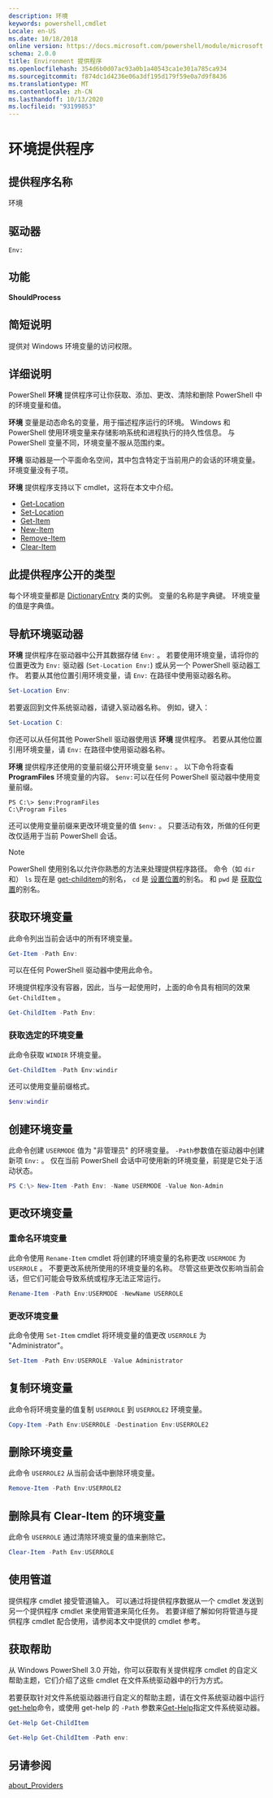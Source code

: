 ```yaml
---
description: 环境
keywords: powershell,cmdlet
Locale: en-US
ms.date: 10/18/2018
online version: https://docs.microsoft.com/powershell/module/microsoft.powershell.core/about/about_environment_provider?view=powershell-6&WT.mc_id=ps-gethelp
schema: 2.0.0
title: Environment 提供程序
ms.openlocfilehash: 354d6b0d07ac93a0b1a40543ca1e301a785ca934
ms.sourcegitcommit: f874dc1d4236e06a3df195d179f59e0a7d9f8436
ms.translationtype: MT
ms.contentlocale: zh-CN
ms.lasthandoff: 10/13/2020
ms.locfileid: "93199853"
---
```

# <a name="environment-provider"></a>环境提供程序

## <a name="provider-name"></a>提供程序名称
环境

## <a name="drives"></a>驱动器

`Env:`

## <a name="capabilities"></a>功能

**ShouldProcess**

## <a name="short-description"></a>简短说明

提供对 Windows 环境变量的访问权限。

## <a name="detailed-description"></a>详细说明

PowerShell **环境** 提供程序可让你获取、添加、更改、清除和删除 PowerShell 中的环境变量和值。

**环境** 变量是动态命名的变量，用于描述程序运行的环境。 Windows 和 PowerShell 使用环境变量来存储影响系统和进程执行的持久性信息。 与 PowerShell 变量不同，环境变量不服从范围约束。

**环境** 驱动器是一个平面命名空间，其中包含特定于当前用户的会话的环境变量。 环境变量没有子项。

**环境** 提供程序支持以下 cmdlet，这将在本文中介绍。

- [Get-Location](xref:Microsoft.PowerShell.Management.Get-Location)
- [Set-Location](xref:Microsoft.PowerShell.Management.Set-Location)
- [Get-Item](xref:Microsoft.PowerShell.Management.Get-Item)
- [New-Item](xref:Microsoft.PowerShell.Management.New-Item)
- [Remove-Item](xref:Microsoft.PowerShell.Management.Remove-Item)
- [Clear-Item](xref:Microsoft.PowerShell.Management.Clear-Item)

## <a name="types-exposed-by-this-provider"></a>此提供程序公开的类型

每个环境变量都是 [DictionaryEntry](/dotnet/api/system.collections.dictionaryentry) 类的实例。 变量的名称是字典键。 环境变量的值是字典值。

## <a name="navigating-the-environment-drive"></a>导航环境驱动器

**环境** 提供程序在驱动器中公开其数据存储 `Env:` 。 若要使用环境变量，请将你的位置更改为 `Env:` 驱动器 (`Set-Location Env:`) 或从另一个 PowerShell 驱动器工作。 若要从其他位置引用环境变量，请 `Env:` 在路径中使用驱动器名称。

```powershell
Set-Location Env:
```

若要返回到文件系统驱动器，请键入驱动器名称。 例如，键入：

```powershell
Set-Location C:
```

你还可以从任何其他 PowerShell 驱动器使用该 **环境** 提供程序。 若要从其他位置引用环境变量，请 `Env:` 在路径中使用驱动器名称。

**环境** 提供程序还使用的变量前缀公开环境变量 `$env:` 。  以下命令将查看 **ProgramFiles** 环境变量的内容。 `$env:`可以在任何 PowerShell 驱动器中使用变量前缀。

```
PS C:\> $env:ProgramFiles
C:\Program Files
```

还可以使用变量前缀来更改环境变量的值 `$env:` 。  只要活动有效，所做的任何更改仅适用于当前 PowerShell 会话。

> [!NOTE]
> PowerShell 使用别名以允许你熟悉的方法来处理提供程序路径。 命令（如 `dir` 和） `ls` 现在是 [get-childitem](xref:Microsoft.PowerShell.Management.Get-ChildItem)的别名， `cd` 是 [设置位置](xref:Microsoft.PowerShell.Management.Set-Location)的别名。 和 `pwd` 是 [获取位置](xref:Microsoft.PowerShell.Management.Get-Location)的别名。

## <a name="getting-environment-variables"></a>获取环境变量

此命令列出当前会话中的所有环境变量。

```powershell
Get-Item -Path Env:
```

可以在任何 PowerShell 驱动器中使用此命令。

环境提供程序没有容器，因此，当与一起使用时，上面的命令具有相同的效果 `Get-ChildItem` 。

```powershell
Get-ChildItem -Path Env:
```

### <a name="get-a-selected-environment-variable"></a>获取选定的环境变量

此命令获取 `WINDIR` 环境变量。

```powershell
Get-ChildItem -Path Env:windir
```

还可以使用变量前缀格式。

```powershell
$env:windir
```

## <a name="create-an-environment-variable"></a>创建环境变量

此命令创建 `USERMODE` 值为 "非管理员" 的环境变量。 `-Path`参数值在驱动器中创建新项 `Env:` 。 仅在当前 PowerShell 会话中可使用新的环境变量，前提是它处于活动状态。

```powershell
PS C:\> New-Item -Path Env: -Name USERMODE -Value Non-Admin
```

## <a name="changing-an-environment-variable"></a>更改环境变量

### <a name="rename-an-environment-variable"></a>重命名环境变量

此命令使用 `Rename-Item` cmdlet 将创建的环境变量的名称更改 `USERMODE` 为 `USERROLE` 。 不要更改系统所使用的环境变量的名称。 尽管这些更改仅影响当前会话，但它们可能会导致系统或程序无法正常运行。

```powershell
Rename-Item -Path Env:USERMODE -NewName USERROLE
```

### <a name="change-an-environment-variable"></a>更改环境变量

此命令使用 `Set-Item` cmdlet 将环境变量的值更改 `USERROLE` 为 "Administrator"。

```powershell
Set-Item -Path Env:USERROLE -Value Administrator
```

## <a name="copy-an-environment-variable"></a>复制环境变量

此命令将环境变量的值复制 `USERROLE` 到 `USERROLE2` 环境变量。

```powershell
Copy-Item -Path Env:USERROLE -Destination Env:USERROLE2
```

## <a name="remove-an-environment-variable"></a>删除环境变量

此命令 `USERROLE2` 从当前会话中删除环境变量。

```powershell
Remove-Item -Path Env:USERROLE2
```

## <a name="remove-an-environment-variable-with-clear-item"></a>删除具有 Clear-Item 的环境变量

此命令 `USERROLE` 通过清除环境变量的值来删除它。

```powershell
Clear-Item -Path Env:USERROLE
```

## <a name="using-the-pipeline"></a>使用管道

提供程序 cmdlet 接受管道输入。 可以通过将提供程序数据从一个 cmdlet 发送到另一个提供程序 cmdlet 来使用管道来简化任务。
若要详细了解如何将管道与提供程序 cmdlet 配合使用，请参阅本文中提供的 cmdlet 参考。

## <a name="getting-help"></a>获取帮助

从 Windows PowerShell 3.0 开始，你可以获取有关提供程序 cmdlet 的自定义帮助主题，它们介绍了这些 cmdlet 在文件系统驱动器中的行为方式。

若要获取针对文件系统驱动器进行自定义的帮助主题，请在文件系统驱动器中运行[get-help](xref:Microsoft.PowerShell.Core.Get-Help)命令，或使用 get-help 的 `-Path` 参数来[Get-Help](xref:Microsoft.PowerShell.Core.Get-Help)指定文件系统驱动器。

```powershell
Get-Help Get-ChildItem
```

```powershell
Get-Help Get-ChildItem -Path env:
```

## <a name="see-also"></a>另请参阅

[about_Providers](../About/about_Providers.md)

